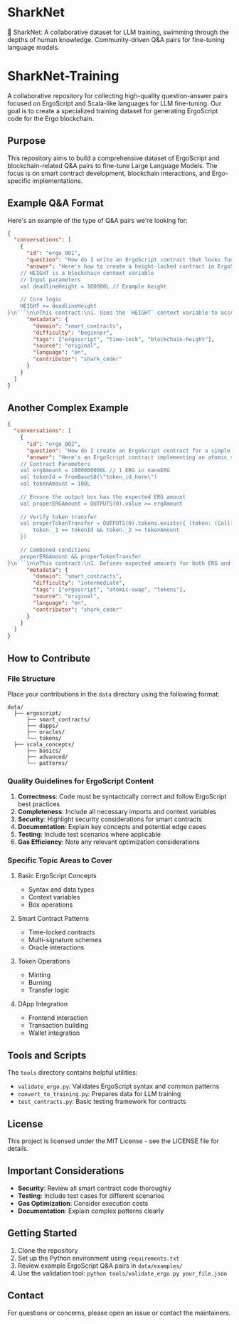 # SharkNet
🦈 SharkNet: A collaborative dataset for LLM training, swimming through the depths of human knowledge. Community-driven Q&amp;A pairs for fine-tuning language models.

# SharkNet-Training

A collaborative repository for collecting high-quality question-answer pairs focused on ErgoScript and Scala-like languages for LLM fine-tuning. Our goal is to create a specialized training dataset for generating ErgoScript code for the Ergo blockchain.

## Purpose

This repository aims to build a comprehensive dataset of ErgoScript and blockchain-related Q&A pairs to fine-tune Large Language Models. The focus is on smart contract development, blockchain interactions, and Ergo-specific implementations.

## Example Q&A Format

Here's an example of the type of Q&A pairs we're looking for:

```json
{
  "conversations": [
    {
      "id": "ergo_001",
      "question": "How do I write an ErgoScript contract that locks funds until a specific height?",
      "answer": "Here's how to create a height-locked contract in ErgoScript with detailed explanation:\n\n```scala\n{
    // HEIGHT is a blockchain context variable
    // Input parameters
    val deadlineHeight = 100000L // Example height
    
    // Core logic
    HEIGHT >= deadlineHeight
}\n```\n\nThis contract:\n1. Uses the `HEIGHT` context variable to access current block height\n2. Compares it against a specified deadline\n3. Only allows spending when the current height is >= deadline\n\nYou can deploy this contract by wrapping it in a proper Ergo transaction output.",
      "metadata": {
        "domain": "smart_contracts",
        "difficulty": "beginner",
        "tags": ["ergoscript", "time-lock", "blockchain-height"],
        "source": "original",
        "language": "en",
        "contributor": "shark_coder"
      }
    }
  ]
}
```

## Another Complex Example

```json
{
  "conversations": [
    {
      "id": "ergo_002",
      "question": "How do I create an ErgoScript contract for a simple atomic swap between ERG and a token?",
      "answer": "Here's an ErgoScript contract implementing an atomic swap with explanation:\n\n```scala\n{
    // Contract Parameters
    val ergAmount = 1000000000L // 1 ERG in nanoERG
    val tokenId = fromBase58(\"token_id_here\")
    val tokenAmount = 100L
    
    // Ensure the output box has the expected ERG amount
    val properERGAmount = OUTPUTS(0).value >= ergAmount
    
    // Verify token transfer
    val properTokenTransfer = OUTPUTS(0).tokens.exists({ (token: (Coll[Byte], Long)) =>
        token._1 == tokenId && token._2 >= tokenAmount
    })
    
    // Combined conditions
    properERGAmount && properTokenTransfer
}\n```\n\nThis contract:\n1. Defines expected amounts for both ERG and tokens\n2. Checks if output box contains minimum ERG amount\n3. Verifies proper token transfer using token ID\n4. Combines conditions with logical AND\n\nTo use:\n1. Deploy as contract address\n2. Send ERG to contract address\n3. Anyone can fulfill by sending required tokens",
      "metadata": {
        "domain": "smart_contracts",
        "difficulty": "intermediate",
        "tags": ["ergoscript", "atomic-swap", "tokens"],
        "source": "original",
        "language": "en",
        "contributor": "shark_coder"
      }
    }
  ]
}
```

## How to Contribute

### File Structure
Place your contributions in the `data` directory using the following format:
```
data/
  ├── ergoscript/
      ├── smart_contracts/
      ├── dapps/
      ├── oracles/
      └── tokens/
  ├── scala_concepts/
      ├── basics/
      ├── advanced/
      └── patterns/
```

### Quality Guidelines for ErgoScript Content

1. **Correctness**: Code must be syntactically correct and follow ErgoScript best practices
2. **Completeness**: Include all necessary imports and context variables
3. **Security**: Highlight security considerations for smart contracts
4. **Documentation**: Explain key concepts and potential edge cases
5. **Testing**: Include test scenarios where applicable
6. **Gas Efficiency**: Note any relevant optimization considerations

### Specific Topic Areas to Cover

1. Basic ErgoScript Concepts
   - Syntax and data types
   - Context variables
   - Box operations

2. Smart Contract Patterns
   - Time-locked contracts
   - Multi-signature schemes
   - Oracle interactions

3. Token Operations
   - Minting
   - Burning
   - Transfer logic

4. DApp Integration
   - Frontend interaction
   - Transaction building
   - Wallet integration

## Tools and Scripts

The `tools` directory contains helpful utilities:
- `validate_ergo.py`: Validates ErgoScript syntax and common patterns
- `convert_to_training.py`: Prepares data for LLM training
- `test_contracts.py`: Basic testing framework for contracts

## License
This project is licensed under the MIT License - see the LICENSE file for details.

## Important Considerations

- **Security**: Review all smart contract code thoroughly
- **Testing**: Include test cases for different scenarios
- **Gas Optimization**: Consider execution costs
- **Documentation**: Explain complex patterns clearly

## Getting Started

1. Clone the repository
2. Set up the Python environment using `requirements.txt`
3. Review example ErgoScript Q&A pairs in `data/examples/`
4. Use the validation tool: `python tools/validate_ergo.py your_file.json`

## Contact

For questions or concerns, please open an issue or contact the maintainers.
